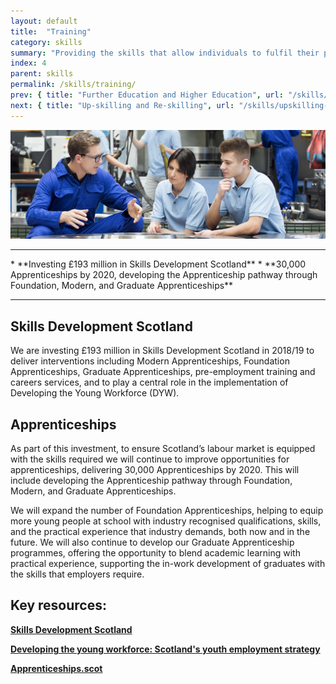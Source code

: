 ```yaml
---
layout: default
title:  "Training"
category: skills
summary: "Providing the skills that allow individuals to fulfil their potential in the Labour Market."
index: 4
parent: skills
permalink: /skills/training/
prev: { title: "Further Education and Higher Education", url: "/skills/further-higher-education/" }
next: { title: "Up-skilling and Re-skilling", url: "/skills/upskilling-and-reskilling/" }
---
```


![A man explaining something to two young people](/assets/images/pageimages/skills3.jpg)
<br>
<hr>
* **Investing £193 million in Skills Development Scotland**
* **30,000 Apprenticeships by 2020, developing the Apprenticeship pathway through Foundation, Modern, and Graduate Apprenticeships**

<hr>

## Skills Development Scotland 

We are investing £193 million in Skills Development Scotland in 2018/19 to deliver interventions including Modern Apprenticeships, Foundation Apprenticeships, Graduate Apprenticeships, pre-employment training and careers services, and to play a central role in the implementation of Developing the Young Workforce (DYW).

## Apprenticeships

As part of this investment, to ensure Scotland’s labour market is equipped with the skills required we will continue to improve opportunities for apprenticeships, delivering 30,000 Apprenticeships by 2020. This will include developing the Apprenticeship pathway through Foundation, Modern, and Graduate Apprenticeships.  

We will expand the number of Foundation Apprenticeships, helping to equip more young people at school with industry recognised qualifications, skills, and the practical experience that industry demands, both now and in the future.  We will also continue to develop our Graduate Apprenticeship programmes, offering the opportunity to blend academic learning with practical experience, supporting the in-work development of graduates with the skills that employers require.


## Key resources: 

**[Skills Development Scotland](https://www.skillsdevelopmentscotland.co.uk/)**

**[Developing the young workforce: Scotland's youth employment strategy](https://beta.gov.scot/publications/developing-young-workforce-scotlands-youth-employment-strategy/)**

**[Apprenticeships.scot](https://www.apprenticeships.scot/)**

